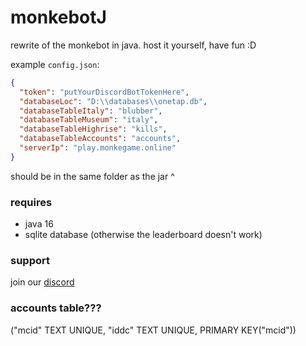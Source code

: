 # monkebotJ
rewrite of the monkebot in java.
host it yourself, have fun :D

example ``config.json``:
```JSON
{
  "token": "putYourDiscordBotTokenHere",
  "databaseLoc": "D:\\databases\\onetap.db",
  "databaseTableItaly": "blubber",
  "databaseTableMuseum": "italy",
  "databaseTableHighrise": "kills",
  "databaseTableAccounts": "accounts",
  "serverIp": "play.monkegame.online"
}
```

should be in the same folder as the jar ^

### requires
- java 16
- sqlite database (otherwise the leaderboard doesn't work)

### support
join our [discord](https://discord.gg/ndtHezY7sz)

### accounts table???
("mcid" TEXT UNIQUE, "iddc" TEXT UNIQUE, PRIMARY KEY("mcid"))
